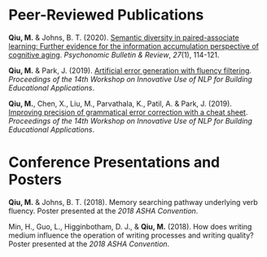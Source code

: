 # Peer-Reviewed Publications

**Qiu, M.** & Johns, B. T. (2020). [Semantic diversity in paired-associate learning: Further evidence for the information accumulation perspective of cognitive aging](https://rdcu.be/bZaKR). *Psychonomic Bulletin & Review*, *27*(1), 114-121.

**Qiu, M.** & Park, J. (2019). [Artificial error generation with fluency filtering](https://www.aclweb.org/anthology/W19-4408). *Proceedings of the 14th Workshop on Innovative Use of NLP for Building Educational Applications*.

**Qiu, M.**, Chen, X., Liu, M., Parvathala, K., Patil, A. & Park, J. (2019). [Improving precision of grammatical error correction with a cheat sheet](https://www.aclweb.org/anthology/W19-4425). *Proceedings of the 14th Workshop on Innovative Use of NLP for Building Educational Applications*.

# Conference Presentations and Posters

**Qiu, M.** & Johns, B. T. (2018). Memory searching pathway underlying verb fluency. Poster presented at the *2018 ASHA Convention*.

Min, H., Guo, L., Higginbotham, D. J., & **Qiu, M.** (2018). How does writing medium influence the operation of writing processes and writing quality? Poster presented at the *2018 ASHA Convention*.
